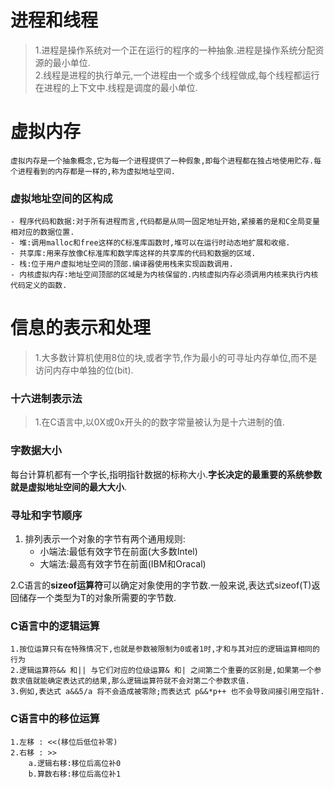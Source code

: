 #  进程和线程
>1.进程是操作系统对一个正在运行的程序的一种抽象.进程是操作系统分配资源的最小单位.  
>2.线程是进程的执行单元,一个进程由一个或多个线程做成,每个线程都运行在进程的上下文中.线程是调度的最小单位.


#  虚拟内存
    虚拟内存是一个抽象概念,它为每一个进程提供了一种假象,即每个进程都在独占地使用贮存.每个进程看到的内存都是一样的,称为虚拟地址空间.  

### 虚拟地址空间的区构成  
    - 程序代码和数据:对于所有进程而言,代码都是从同一固定地址开始,紧接着的是和C全局变量相对应的数据位置.  
    - 堆:调用malloc和free这样的C标准库函数时,堆可以在运行时动态地扩展和收缩.  
    - 共享库:用来存放像C标准库和数学库这样的共享库的代码和数据的区域.  
    - 栈:位于用户虚拟地址空间的顶部.编译器使用栈来实现函数调用.  
    - 内核虚拟内存:地址空间顶部的区域是为内核保留的.内核虚拟内存必须调用内核来执行内核代码定义的函数.  

# 信息的表示和处理
>1.大多数计算机使用8位的块,或者字节,作为最小的可寻址内存单位,而不是访问内存中单独的位(bit).  


### 十六进制表示法
>1.在C语言中,以0X或0x开头的的数字常量被认为是十六进制的值.  


### 字数据大小
每台计算机都有一个字长,指明指针数据的标称大小.**字长决定的最重要的系统参数就是虚拟地址空间的最大大小**.  


### 寻址和字节顺序

1. 排列表示一个对象的字节有两个通用规则:  
    - 小端法:最低有效字节在前面(大多数Intel)  
    - 大端法:最高有效字节在前面(IBM和Oracal)  
    
2.C语言的**sizeof运算符**可以确定对象使用的字节数.一般来说,表达式sizeof(T)返回储存一个类型为T的对象所需要的字节数.  


### C语言中的逻辑运算
    1.按位运算只有在特殊情况下,也就是参数被限制为0或者1时,才和与其对应的逻辑运算相同的行为  
    2.逻辑运算符&& 和|| 与它们对应的位级运算& 和| 之间第二个重要的区别是,如果第一个参数求值就能确定表达式的结果,那么逻辑运算符就不会对第二个参数求值.   
    3.例如,表达式 a&&5/a 将不会造成被零除;而表达式 p&&*p++ 也不会导致间接引用空指针.  

### C语言中的移位运算
    1.左移 : <<(移位后低位补零)  
    2.右移 : >>
        a.逻辑右移:移位后高位补0
        b.算数右移:移位后高位补1
